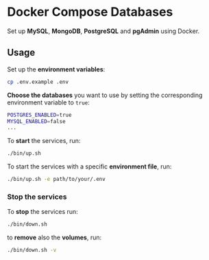 # Docker Compose Databases

Set up **MySQL**, **MongoDB**, **PostgreSQL** and **pgAdmin** using Docker.

## Usage

Set up the **environment variables**:

```bash
cp .env.example .env
```

**Choose the databases** you want to use by setting the corresponding environment variable to `true`:

```bash
POSTGRES_ENABLED=true
MYSQL_ENABLED=false
...
```

To **start** the services, run:

```bash
./bin/up.sh
```

To start the services with a specific **environment file**, run:

```bash
./bin/up.sh -e path/to/your/.env
```

### Stop the services

To **stop** the services run:

```bash
./bin/down.sh
```

to **remove** also the **volumes**, run:

```bash
./bin/down.sh -v
```

